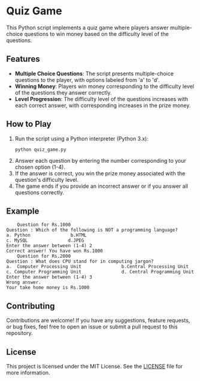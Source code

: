 
# Quiz Game

This Python script implements a quiz game where players answer multiple-choice questions to win money based on the difficulty level of the questions.

## Features

- **Multiple Choice Questions**: The script presents multiple-choice questions to the player, with options labeled from 'a' to 'd'.
- **Winning Money**: Players win money corresponding to the difficulty level of the questions they answer correctly.
- **Level Progression**: The difficulty level of the questions increases with each correct answer, with corresponding increases in the prize money.

## How to Play

1. Run the script using a Python interpreter (Python 3.x):
   ```
   python quiz_game.py
   ```
2. Answer each question by entering the number corresponding to your chosen option (1-4).
3. If the answer is correct, you win the prize money associated with the question's difficulty level.
4. The game ends if you provide an incorrect answer or if you answer all questions correctly.

## Example

```
    Question for Rs.1000
Question : Which of the following is NOT a programming language?
a. Python               b.HTML 
c. MySQL               d.JPEG 
Enter the answer between (1-4) 2
Correct answer! You have won Rs.1000
    Question for Rs.2000
Question : What does CPU stand for in computing jargon?
a.  Computer Processing Unit               b.Central Processing Unit 
c. Computer Programming Unit               d. Central Programming Unit 
Enter the answer between (1-4) 3
Wrong answer.
Your take home money is Rs.1000
```

## Contributing

Contributions are welcome! If you have any suggestions, feature requests, or bug fixes, feel free to open an issue or submit a pull request to this repository.

## License

This project is licensed under the MIT License. See the [LICENSE](LICENSE) file for more information.

